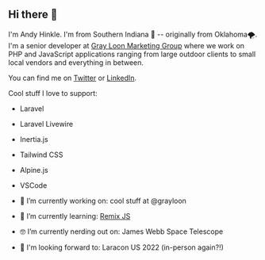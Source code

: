 ## Hi there 👋

I'm Andy Hinkle. I'm from Southern Indiana 🌽 -- originally from Oklahoma🌪️. I'm a senior developer at [Gray Loon Marketing Group](https://grayloon.com/) where we work on PHP and JavaScript applications ranging from large outdoor clients to small local vendors and everything in between.

You can find me on [Twitter](https://twitter.com/andyhnk) or [LinkedIn](https://www.linkedin.com/in/athinkle/).

Cool stuff I love to support:
- Laravel
- Laravel Livewire
- Inertia.js
- Tailwind CSS
- Alpine.js
- VSCode

- 🔭 I’m currently working on: cool stuff at @grayloon
- 🌱 I’m currently learning: [Remix JS](https://remix.run/)
- 🤓 I’m currently nerding out on: James Webb Space Telescope
- 🤩 I'm looking forward to: Laracon US 2022 (in-person again?!)
